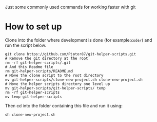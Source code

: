 Just some commonly used commands for working faster with git

# How to set up

Clone into the folder where development is done (for example:```code/```) and run the script below.

```
git clone https://github.com/Pjotor87/git-helper-scripts.git
# Remove the git directory at the root
rm -rf git-helper-scripts/.git
# And this Readme file
rm git-helper-scripts/README.md
# Move the clone script to the root directory
mv git-helper-scripts/clone-new-project.sh clone-new-project.sh
# Move the helper scripts directory one level up
mv git-helper-scripts/git-helper-scripts/ temp
rm -rf git-helper-scripts
mv temp git-helper-scripts
```

Then cd into the folder containing this file and run it using:
```
sh clone-new-project.sh
```
